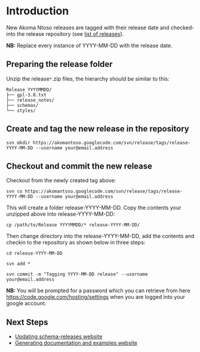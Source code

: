 # Introduction #

New Akoma Ntoso releases are tagged with their release date and checked-into the release repository (see [list of releases](http://akomantoso.googlecode.com/svn/release/tags/)).

**NB:** Replace every instance of YYYY-MM-DD with the release date.


## Preparing the release folder ##

Unzip the release`*`.zip files, the hierarchy should be similar to this:
```
Release YYYYMMDD/
├── gpl-3.0.txt
├── release_notes/
├── schemas/
└── styles/
```

## Create and tag the new release in the repository ##

```
svn mkdir https://akomantoso.googlecode.com/svn/release/tags/release-YYYY-MM-DD --username your@email.address
```

## Checkout and commit the new release ##

Checkout from the newly created tag above:

```
svn co https://akomantoso.googlecode.com/svn/release/tags/release-YYYY-MM-DD --username your@email.address
```

This will create a folder release-YYYY-MM-DD. Copy the contents your unzipped above into release-YYYY-MM-DD:
```
cp /path/to/Release YYYYMMDD/* release-YYYY-MM-DD/
```

Then change directory into the release-YYYY-MM-DD, add the contents and checkin to the repository as shown below in three steps:
```
cd release-YYYY-MM-DD

svn add *

svn commit -m "Tagging YYYY-MM-DD release" --username your@email.address
```

**NB:** You will be prompted for a password which you can retrieve from here https://code.google.com/hosting/settings when you are logged into your google account.


## Next Steps ##
  * [Updating schema-releases website](Adding_a_Schema_Release.md)
  * [Generating documentation and examples website](WebsiteDocumentation.md)